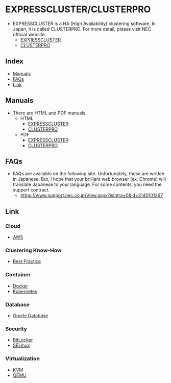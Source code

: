 # EXPRESSCLUSTER/CLUSTERPRO
- EXPRESSCLUSTER is a HA (High Availability) clustering software. In Japan, it is called CLUSTERPRO. For more detail, please visit NEC official website.
  - [EXPRESSCLUSTER](http://www.nec.com/en/global/prod/expresscluster/)
  - [CLUSTERPRO](http://jpn.nec.com/clusterpro/)

## Index
- [Manuals](#manuals)
- [FAQs](#faqs)
- [Link](#link)

## Manuals
- There are HTML and PDF manuals.
  - HTML
    - [EXPRESSCLUSTER](https://www.manuals.nec.co.jp/contents/node/502)
    - [CLUSTERPRO](https://www.manuals.nec.co.jp/contents/node/500)
  - PDF
    - [EXPRESSCLUSTER](https://www.nec.com/en/global/prod/expresscluster/en/support/manuals.html#ecx)
    - [CLUSTERPRO](https://jpn.nec.com/clusterpro/clpx/manual.html)

## FAQs
- FAQs are available on the following site. Unfortunately, these are written in Japanese. But, I hope that your brilliant web browser (ex. Chrome) will translate Japanese to your language. For some contents, you need the support contract.
  - https://www.support.nec.co.jp/View.aspx?isIntra=0&id=3140101267

## Link
### Cloud
- [AWS](https://github.com/EXPRESSCLUSTER/AWS)

### Clustering Know-How
- [Best Practice](https://github.com/EXPRESSCLUSTER/BestPractice)

### Container
- [Docker](https://github.com/EXPRESSCLUSTER/docker) 
- [Kubernetes](https://github.com/EXPRESSCLUSTER/kubernetes)

### Database
- [Oracle Database](https://github.com/EXPRESSCLUSTER/Oracle-Database)

### Security
- [BitLocker](https://github.com/EXPRESSCLUSTER/BitLocker)
- [SELinux](https://github.com/EXPRESSCLUSTER/SELinux)

### Virtualization
- [KVM](https://github.com/EXPRESSCLUSTER/KVM)
- [QEMU](https://github.com/EXPRESSCLUSTER/QEMU)
